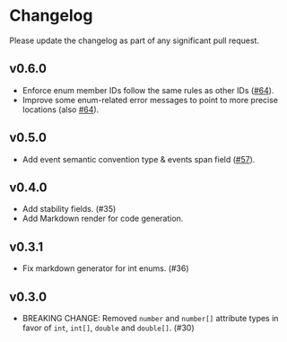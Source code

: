 # Changelog

Please update the changelog as part of any significant pull request.

## v0.6.0

- Enforce enum member IDs follow the same rules as other IDs
  ([#64](https://github.com/open-telemetry/build-tools/pull/64)).
- Improve some enum-related error messages to point to more precise
  locations
  (also [#64](https://github.com/open-telemetry/build-tools/pull/64)).

## v0.5.0

- Add event semantic convention type & events span field
  ([#57](https://github.com/open-telemetry/build-tools/pull/57)).

## v0.4.0

- Add stability fields. (#35)
- Add Markdown render for code generation.

## v0.3.1

- Fix markdown generator for int enums. (#36)

## v0.3.0

- BREAKING CHANGE: Removed `number` and `number[]` attribute types in favor of `int`, `int[]`, `double` and `double[]`. (#30)
